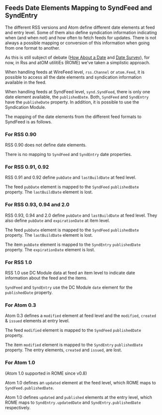 ## Feeds Date Elements Mapping to SyndFeed and SyndEntry

The different RSS versions and Atom define different date elements at
feed and entry level. Some of them also define syndication information
indicating when (and when not) and how often to fetch feeds for updates.
There is not always a possible mapping or conversion of this information
when going from one format to another.

As this is still subject of debate ([How About a
Date](http://www.tbray.org/ongoing/When/200x/2004/07/30/Dates)
and [Date
Survey](http://www.intertwingly.net/wiki/pie/DateSurvey)),
for now, in Rss and atOM utilitiEs (ROME) we\'ve taken a simplistic
approach.

When handling feeds at WireFeed level, `rss.Channel` or `atom.Feed`, it
is possible to access all the date elements and syndication information
available in the feed.

When handling feeds at SyndFeed level, `synd.SyndFeed`, there is only
one date element available, the `publishedDate`. Both, `SyndFeed` and
`SyndEntry` have the `publisheDate` property. In addition, it is
possible to use the Syndication Module.

The mapping of the date elements from the different feed formats to
SyndFeed is as follows.

### For RSS 0.90

RSS 0.90 does not define date elements.

There is no mapping to `SyndFeed` and `SyndEntry` date properties.

### For RSS 0.91, 0.92

RSS 0.91 and 0.92 define `pubDate` and `lastBuildDate` at feed level.

The feed `pubDate` element is mapped to the `SyndFeed` `publishedDate`
property. The `lastBuildDate` element is lost.

### For RSS 0.93, 0.94 and 2.0

RSS 0.93, 0.94 and 2.0 define `pubDate` and `lastBuildDate` at feed
level. They also define `pubDate` and `expirationDate` at item level.

The feed `pubDate` element is mapped to the `SyndFeed` `publishedDate`
property. The `lastBuildDate` element is lost.

The item `pubDate` element is mapped to the `SyndEntry` `publishedDate`
property. The `expirationDate` element is lost.

### For RSS 1.0

RSS 1.0 use DC Module data at feed an item level to indicate date
information about the feed and the items.

`SyndFeed` and `SyndEntry` use the DC Module `date` element for the
`publishedDate` property.

### For Atom 0.3

Atom 0.3 defines a `modified` element at feed level and the `modified`,
`created` & `issued` elements at entry level.

The feed `modified` element is mapped to the `SyndFeed` `publishedDate`
property.

The item `modified` element is mapped to the `SyndEntry` `publishedDate`
property. The entry elements, `created` and `issued`, are lost.

### For Atom 1.0

(Atom 1.0 supported in ROME since v0.8)

Atom 1.0 defines an `updated` element at the feed level, which ROME maps
to `SyndFeed.publishedDate`.

Atom 1.0 defines `updated` and `published` elements at the entry level,
which ROME maps to `SyndEntry.updatedDate` and `SyndEntry.publishedDate`
respectively.
